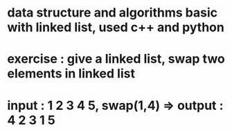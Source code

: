 # data structure and algorithms basic with linked list, used c++ and python
# exercise : give a linked list, swap two elements in linked list 
# input : 1 2 3 4 5, swap(1,4) => output : 4 2 3 1 5
